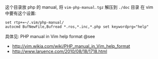 这个目录放 php 的 manual, 将 `vim-php-manual.tgz` 解压到 `./doc` 目录
在 vim 中要有这个设置:

```vim
set rtp+=~/.vim/php-manual/
autocmd BufNewFile,Bufread *.ros,*.inc,*.php set keywordprg="help"
```

具体见: PHP manual in Vim help format 
@see
* http://vim.wikia.com/wiki/PHP_manual_in_Vim_help_format
* http://www.laruence.com/2010/08/18/1718.html
